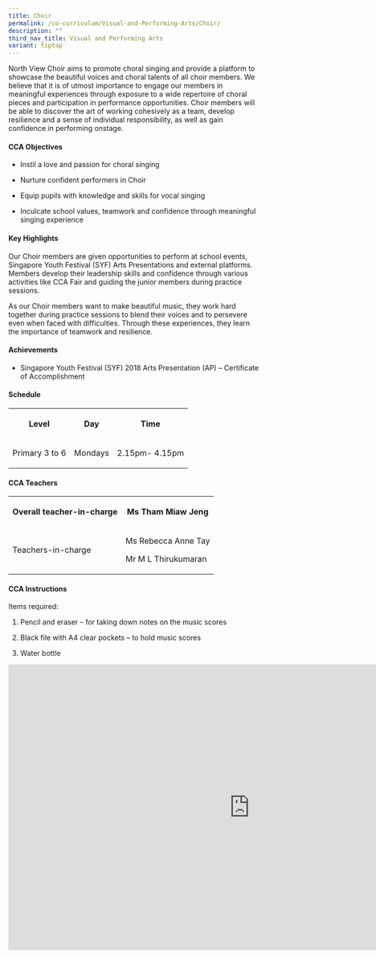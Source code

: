 ```yaml
---
title: Choir
permalink: /co-curriculum/Visual-and-Performing-Arts/Choir/
description: ""
third_nav_title: Visual and Performing Arts
variant: tiptap
---
```

<p>North View Choir aims to promote choral singing and provide a platform
to showcase the beautiful voices and choral talents of all choir members.
We believe that it is of utmost importance to engage our members in meaningful
experiences through exposure to a wide repertoire of choral pieces and
participation in performance opportunities. Choir members will be able
to discover the art of working cohesively as a team, develop resilience
and a sense of individual responsibility, as well as gain confidence in
performing onstage.</p>
<h4><strong>CCA Objectives</strong></h4>
<ul data-tight="true" class="tight">
<li>
<p>Instil a love and passion for choral singing</p>
</li>
<li>
<p>Nurture confident performers in Choir</p>
</li>
<li>
<p>Equip pupils with knowledge and skills for vocal singing</p>
</li>
<li>
<p>Inculcate school values, teamwork and confidence through meaningful singing
experience</p>
</li>
</ul>
<h4><strong>Key Highlights</strong></h4>
<p>Our Choir members are given opportunities to perform at school events,
Singapore Youth Festival (SYF) Arts Presentations and external platforms.
Members develop their leadership skills and confidence through various
activities like CCA Fair and guiding the junior members during practice
sessions.</p>
<p>As our Choir members want to make beautiful music, they work hard together
during practice sessions to blend their voices and to persevere even when
faced with difficulties. Through these experiences, they learn the importance
of teamwork and resilience.</p>
<h4><strong>Achievements</strong></h4>
<ul data-tight="true" class="tight">
<li>
<p>Singapore Youth Festival (SYF) 2018 Arts Presentation (AP) – Certificate
of Accomplishment</p>
</li>
</ul>
<h4><strong>Schedule</strong></h4>
<table style="minWidth: 75px">
<colgroup>
<col>
<col>
<col>
</colgroup>
<tbody>
<tr>
<th rowspan="1" colspan="1">
<p>Level</p>
</th>
<th rowspan="1" colspan="1">
<p>Day</p>
</th>
<th rowspan="1" colspan="1">
<p>Time</p>
</th>
</tr>
<tr>
<td rowspan="1" colspan="1">
<p>Primary 3 to 6</p>
</td>
<td rowspan="1" colspan="1">
<p>Mondays</p>
</td>
<td rowspan="1" colspan="1">
<p>2.15pm- 4.15pm</p>
</td>
</tr>
</tbody>
</table>
<h4><strong>CCA Teachers</strong></h4>
<table style="minWidth: 50px">
<colgroup>
<col>
<col>
</colgroup>
<tbody>
<tr>
<th rowspan="1" colspan="1">
<p>Overall teacher-in-charge</p>
</th>
<th rowspan="1" colspan="1">
<p>Ms Tham Miaw Jeng</p>
</th>
</tr>
<tr>
<td rowspan="1" colspan="1">
<p>Teachers-in-charge</p>
</td>
<td rowspan="1" colspan="1">
<p>Ms Rebecca Anne Tay</p>
<p>Mr M L Thirukumaran</p>
</td>
</tr>
</tbody>
</table>
<p></p>
<h4><strong>CCA Instructions</strong></h4>
<p>Items required:</p>
<ol data-tight="true" class="tight">
<li>
<p>Pencil and eraser – for taking down notes on the music scores</p>
</li>
<li>
<p>Black file with A4 clear pockets – to hold music scores</p>
</li>
<li>
<p>Water bottle</p>
</li>
</ol>
<div class="iframe-wrapper">
<iframe height="569" width="960" allowfullscreen="true" frameborder="0" src="https://docs.google.com/presentation/d/e/2PACX-1vQ5TvO2AKUy5tFJrmbUqy8DfQw0_T_YNQLoJHlpk7ktv4BThf7HYEb-_XIOYxvcY6j7YtUNHnIhi-_a/embed?start=true&amp;loop=true&amp;delayms=3000"></iframe>
</div>
<p></p>